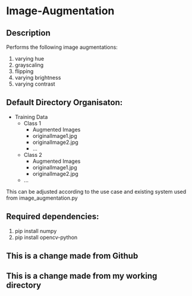 # Image-Augmentation

## Description

Performs the following image augmentations:

1. varying hue
2. grayscaling
3. flipping
4. varying brightness
5. varying contrast

## Default Directory Organisaton:

- Training Data
  - Class 1
    - Augmented Images
    - originalImage1.jpg
    - originalImage2.jpg
    - ...
  - Class 2
    - Augmented Images
    - originalImage1.jpg
    - originalImage2.jpg
  - ...

This can be adjusted according to the use case and existing system used from image_augmentation.py

## Required dependencies:

1. pip install numpy
2. pip install opencv-python

## This is a change made from Github

## This is a change made from my working directory
